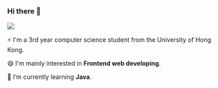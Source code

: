 ### Hi there 👋

<!--
**rainboww3/rainboww3** is a ✨ _special_ ✨ repository because its `README.md` (this file) appears on your GitHub profile.

Here are some ideas to get you started:

- 🔭 I’m currently working on ...
- 🌱 I’m currently learning ...
- 👯 I’m looking to collaborate on ...
- 🤔 I’m looking for help with ...
- 💬 Ask me about ...
- 📫 How to reach me: ...
- 😄 Pronouns: ...
- ⚡ Fun fact: ...
-->

<a href="mailto:rainboww319@gmail.com"><img src="https://img.shields.io/badge/rainboww3-EA4335?style=flat-square&logo=Gmail&logoColor=white&link=mailto:rainboww319@gmail.com"/></a>

⚡ I'm a 3rd year computer science student from the University of Hong Kong.

😄 I'm mainly interested in **Frontend web developing**.

🌱 I’m currently learning **Java**.
